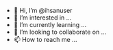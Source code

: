 - 👋 Hi, I’m @ihsanuser
- 👀 I’m interested in ...
- 🌱 I’m currently learning ...
- 💞️ I’m looking to collaborate on ...
- 📫 How to reach me ...

<!---
ihsanuser/ihsanuser is a ✨ special ✨ repository because its `README.md` (this file) appears on your GitHub profile.
You can click the Preview link to take a look at your changes.
--->
